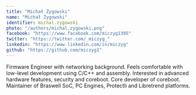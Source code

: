 ```yaml
---
title: "Michał Żygowski"
name: "Michał Żygowski"
identifier: michal.zygowski
photo: "/authors/michal.zygowski.png"
facebook: "https://www.facebook.com/miczyg1395"
twitter: "https://twitter.com/_miczyg_"
linkedin: "https://www.linkedin.com/in/miczyg"
github: "https://github.com/miczyg1"
---
```

Firmware Engineer with networking background. Feels comfortable with low-level
development using C/C++ and assembly. Interested in advanced hardware features,
security and coreboot. Core developer of coreboot. Maintainer of Braswell SoC,
PC Engines, Protectli and Libretrend platforms.
